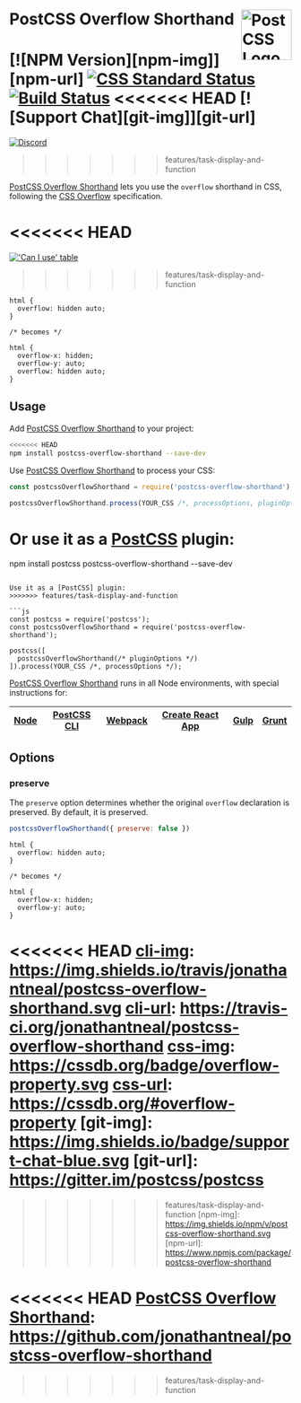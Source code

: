 # PostCSS Overflow Shorthand [<img src="https://postcss.github.io/postcss/logo.svg" alt="PostCSS Logo" width="90" height="90" align="right">][postcss]

[![NPM Version][npm-img]][npm-url]
[![CSS Standard Status][css-img]][css-url]
[![Build Status][cli-img]][cli-url]
<<<<<<< HEAD
[![Support Chat][git-img]][git-url]
=======
[<img alt="Discord" src="https://shields.io/badge/Discord-5865F2?logo=discord&logoColor=white">][discord]
>>>>>>> features/task-display-and-function

[PostCSS Overflow Shorthand] lets you use the `overflow` shorthand in CSS,
following the [CSS Overflow] specification.

<<<<<<< HEAD
=======
[!['Can I use' table](https://caniuse.bitsofco.de/image/css-overflow.png)](https://caniuse.com/#feat=css-overflow)

>>>>>>> features/task-display-and-function
```pcss
html {
  overflow: hidden auto;
}

/* becomes */

html {
  overflow-x: hidden;
  overflow-y: auto;
  overflow: hidden auto;
}
```

## Usage

Add [PostCSS Overflow Shorthand] to your project:

```bash
<<<<<<< HEAD
npm install postcss-overflow-shorthand --save-dev
```

Use [PostCSS Overflow Shorthand] to process your CSS:

```js
const postcssOverflowShorthand = require('postcss-overflow-shorthand');

postcssOverflowShorthand.process(YOUR_CSS /*, processOptions, pluginOptions */);
```

Or use it as a [PostCSS] plugin:
=======
npm install postcss postcss-overflow-shorthand --save-dev
```

Use it as a [PostCSS] plugin:
>>>>>>> features/task-display-and-function

```js
const postcss = require('postcss');
const postcssOverflowShorthand = require('postcss-overflow-shorthand');

postcss([
  postcssOverflowShorthand(/* pluginOptions */)
]).process(YOUR_CSS /*, processOptions */);
```

[PostCSS Overflow Shorthand] runs in all Node environments, with special
instructions for:

| [Node](INSTALL.md#node) | [PostCSS CLI](INSTALL.md#postcss-cli) | [Webpack](INSTALL.md#webpack) | [Create React App](INSTALL.md#create-react-app) | [Gulp](INSTALL.md#gulp) | [Grunt](INSTALL.md#grunt) |
| --- | --- | --- | --- | --- | --- |

## Options

### preserve

The `preserve` option determines whether the original `overflow` declaration is
preserved. By default, it is preserved.

```js
postcssOverflowShorthand({ preserve: false })
```

```pcss
html {
  overflow: hidden auto;
}

/* becomes */

html {
  overflow-x: hidden;
  overflow-y: auto;
}
```

<<<<<<< HEAD
[cli-img]: https://img.shields.io/travis/jonathantneal/postcss-overflow-shorthand.svg
[cli-url]: https://travis-ci.org/jonathantneal/postcss-overflow-shorthand
[css-img]: https://cssdb.org/badge/overflow-property.svg
[css-url]: https://cssdb.org/#overflow-property
[git-img]: https://img.shields.io/badge/support-chat-blue.svg
[git-url]: https://gitter.im/postcss/postcss
=======
[cli-img]: https://github.com/csstools/postcss-plugins/workflows/test/badge.svg
[cli-url]: https://github.com/csstools/postcss-plugins/actions/workflows/test.yml?query=workflow/test
[css-img]: https://cssdb.org/images/badges/overflow-property.svg
[css-url]: https://cssdb.org/#overflow-property
[discord]: https://discord.gg/bUadyRwkJS
>>>>>>> features/task-display-and-function
[npm-img]: https://img.shields.io/npm/v/postcss-overflow-shorthand.svg
[npm-url]: https://www.npmjs.com/package/postcss-overflow-shorthand

[CSS Overflow]: https://drafts.csswg.org/css-overflow/#propdef-overflow
[Gulp PostCSS]: https://github.com/postcss/gulp-postcss
[Grunt PostCSS]: https://github.com/nDmitry/grunt-postcss
[PostCSS]: https://github.com/postcss/postcss
[PostCSS Loader]: https://github.com/postcss/postcss-loader
<<<<<<< HEAD
[PostCSS Overflow Shorthand]: https://github.com/jonathantneal/postcss-overflow-shorthand
=======
[PostCSS Overflow Shorthand]: https://github.com/csstools/postcss-plugins/tree/main/plugins/postcss-overflow-shorthand
>>>>>>> features/task-display-and-function
